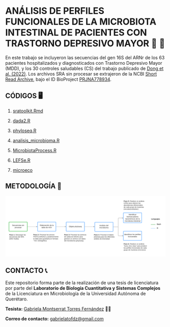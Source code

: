 #  ANÁLISIS DE PERFILES FUNCIONALES DE LA MICROBIOTA INTESTINAL DE PACIENTES CON TRASTORNO DEPRESIVO MAYOR 🦠 🧬 

En este trabajo se incluyeron las secuencias del gen 16S del ARNr de los 63 pacientes hospitalizados y diagnosticados con Trastorno Depresivo Mayor (MDD), y los 30 controles saludables (CS) del trabajo publicado de [Dong et al. (2022)](https://www.ncbi.nlm.nih.gov/pmc/articles/PMC9354493/). Los archivos SRA sin procesar se extrajeron de la NCBI [Short Read Archive](https://www.ncbi.nlm.nih.gov/sra), bajo el ID BioProject [PRJNA778934](https://www.ncbi.nlm.nih.gov/sra/?term=PRJNA778934). 

## CÓDIGOS 🖥️ 

1. [sratoolkit.Rmd](https://github.com/gabrielatof/tesis/blob/main/sratoolkit.Rmd)

2. [dada2.R](https://github.com/gabrielatof/tesis-mic/blob/main/dada2.R)

3. [phyloseq.R](https://github.com/gabrielatof/tesis/blob/main/phyloseq.R)

4. [analisis_microbioma.R](https://github.com/gabrielatof/tesis-mic/blob/main/analisis_microbioma_resumido.Rmd)

4. [MicrobiotaProcess.R](https://github.com/gabrielatof/tesis-mic/blob/main/MicrobiotaProcess.R)

5. [LEFSe.R](https://github.com/gabrielatof/tesis-mic/blob/main/LEFSe.Rmd)

6. [microeco](https://github.com/gabrielatof/tesis-mic/blob/main/microeco.R)


## METODOLOGÍA 📝

![Diagrama](https://github.com/gabrielatof/tesis-mic/blob/main/diagrama%20tesis%20(2).png)

## CONTACTO 📞

Este repositorio forma parte de la realización de una tesis de licenciatura por parte del **Laboratorio de Biología Cuantitativa y Sistemas Complejos** de la Licenciatura en Microbiología de la Universidad Autónoma de Querétaro. 

**Tesista:** [Gabriela Montserrat Torres Fernández](https://github.com/gabrielatof) 🧑‍🎓

**Correo de contacto:** gabrielatofdz@gmail.com 

